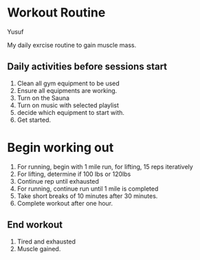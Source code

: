# Workout Routine

Yusuf

My daily exrcise routine to gain muscle mass.

## Daily activities before sessions start
1. Clean all gym equipment to be used
1. Ensure all equipments are working.
1. Turn on the Sauna
1. Turn on music with selected playlist
1. decide which equipment to start with.
1. Get started.

# Begin working out
1. For running, begin with 1 mile run, for lifting, 15 reps iteratively
1. For lifting, determine if 100 lbs or 120lbs
1. Continue rep until exhausted
1. For running, continue run until 1 mile is completed
1. Take short breaks of 10 minutes after 30 minutes.
1. Complete workout after one hour.

## End workout

1. Tired and exhausted
1. Muscle gained.